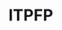 # ITPFP

<!-- Bouncing Ball (Doodle Jump Improvement)
The purpose of this game is to utilize my programming knowledge to envision, design, and ultimately play an improved video game based on "Doodle Jump," a popular computer game in which the player jumps vertically along platforms to gain a high score while staying within bounds of the screen.

Description
In designing "Pink Rush," my first video game, I stumbled upon collision detection completely by accident. Using this knowledge, I decided to create a game that would utilize this principle - collision - as the cornerstone for my project. Platforms that the player will be able to interact with via jumping will be organized vertically along the screen, enabling the player to traverse left or right to navigate the platforms while avoiding falling off to their death. The higher the player "jumps," the more the player's score will be. Some platforms will have the ability to move, others will act as stationery. I will add some additional features such as increased customizability, coloring, and various modes to play. 

Getting Started - - - 
Dependencies
Python 3.11
Pygame 

Installing
Must have Python 3.11
Must have Pygame installed

Executing program
To execute the program, you must 
- Download the program, likely from my repository
- Open/copy to VScode (code editor)
- Run the program 
- Play the game 

How to run the program
- Program should open in VScode via file explorer post-download
- Run the program via "Run Python File" in the top right corner of VScode

Help
Locate your file, and copy and paste the file path from there
This should be done rather than type in the address in the terminal / command prompt

Authors
Contributors' names and contact info
CJ Blastos (Bellarmine College Prep Class of 2023)
cj.blastos23@bcp.org

Version History
Version 0.1 (Initial Release) (Released 11/9/22)

License
This project is licensed under the [MIT] License - see the LICENSE.md file for details

Acknowledgments
Doodle Jump
Ryan Deivert '23
"Pink Rush" (My original game)
w3Schools
PyGame
pythonprogramming.com